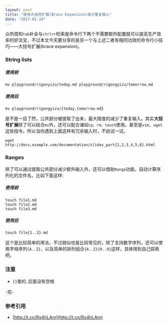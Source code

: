 ```yaml
---
layout: post
title: "使用大括号扩展(Brace Expansion)减少重复输入"
date: "2017-01-24"
---
```


众所周知`tab`补全与`ctrl+r`检索是命令行下两个不需要额外配置就可以提高生产效率的好法宝，不过本文今天要分享的是另一个与上述二者有相同功效的命令行小技巧——大括号扩展(brace expansion)。

### String lists
##### 使用前
```
mv playground/rigonyizu/today.md playground/rigongyizu/tomorrow.md
```

##### 使用后
```
mv playground/rigongyizu/{today,tomorrow.md}
```


是不是一目了然，公共部分被提取了出来，最大限度的减少了重复输入。其实**大括号扩展**除了可以结合`mv`外，还可以配合诸如`cp、rm、touch`使用，甚至是`vim, wget`这些指令。所以当你遇到上面这样有冗余输入时，不妨试一试。

```
wget http://docs.example.com/documentation/slides_part{1,2,3,4,5,6}.html
```

### Ranges
除了可以通过提取公共部分减少额外输入外，还可以借助`Range`功能，自动计算序列化的文件名，比如下面这样:

##### 使用前
```
touch file1.md
touch file2.md
touch file3.md
```

##### 使用后
```
touch file{1..3}.md
```

这个是比较简单的用法，不过貌似也是比较常见的，除了支持数字序列，还可以使用字母序列`{A..Z}`，以及简单的排列组合`{A..Z}{0..9}`这样，具体用到自己探索吧。

### 注意
+ `{}`里的`,`后面没有空格



-完-

### 参考引用
+ [http://t.cn/Rx4hLAm](http://t.cn/Rx4hLAm)